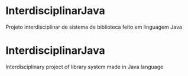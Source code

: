 # InterdisciplinarJava
Projeto interdisciplinar de sistema de biblioteca feito em linguagem Java 


# InterdisciplinarJava
Interdisciplinary project of library system made in Java language
